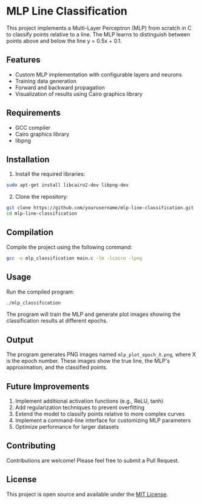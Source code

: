 # MLP Line Classification

This project implements a Multi-Layer Perceptron (MLP) from scratch in C to classify points relative to a line. The MLP learns to distinguish between points above and below the line y = 0.5x + 0.1.

## Features

- Custom MLP implementation with configurable layers and neurons
- Training data generation
- Forward and backward propagation
- Visualization of results using Cairo graphics library

## Requirements

- GCC compiler
- Cairo graphics library
- libpng

## Installation

1. Install the required libraries:

```bash
sudo apt-get install libcairo2-dev libpng-dev
```

2. Clone the repository:

```bash
git clone https://github.com/yourusername/mlp-line-classification.git
cd mlp-line-classification
```

## Compilation

Compile the project using the following command:

```bash
gcc -o mlp_classification main.c -lm -lcairo -lpng
```

## Usage

Run the compiled program:

```bash
./mlp_classification
```

The program will train the MLP and generate plot images showing the classification results at different epochs.

## Output

The program generates PNG images named `mlp_plot_epoch_X.png`, where X is the epoch number. These images show the true line, the MLP's approximation, and the classified points.

## Future Improvements

1. Implement additional activation functions (e.g., ReLU, tanh)
2. Add regularization techniques to prevent overfitting
3. Extend the model to classify points relative to more complex curves
4. Implement a command-line interface for customizing MLP parameters
5. Optimize performance for larger datasets

## Contributing

Contributions are welcome! Please feel free to submit a Pull Request.

## License

This project is open source and available under the [MIT License](LICENSE).
